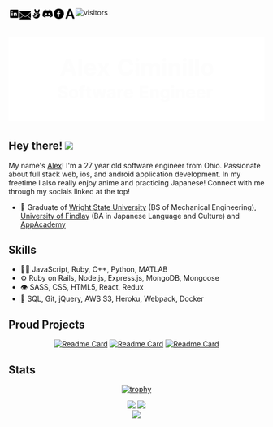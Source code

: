 ![visitors](https://visitor-badge.laobi.icu/badge?page_id=$[Alex-Ciminillo].$[README.md]&left_color=black&right_color=grey)
<a href="https://www.linkedin.com/in/www.linkedin.com/in/alexzander-ciminillo/">
  <img align="left" width="22px" src="https://github.com/alex-ciminillo/alex-ciminillo/blob/master/linkedin.gif" />
</a>
<a href="mailto:ciminilloa@findlay.edu">
  <img align="left" width="22px" src="https://github.com/alex-ciminillo/alex-ciminillo/blob/master/mail.gif" />
</a>
<a href="https://angel.co/u/alexzander-christopher-scot-ciminillo">
  <img align="left" width="22px" src="https://github.com/alex-ciminillo/alex-ciminillo/blob/master/angellist.png" />
</a>
<a href="https://discordapp.com/users/890717628233023539/">
  <img align="left" width="22px" src="https://github.com/alex-ciminillo/alex-ciminillo/blob/master/discord.gif" />
</a>
<a href="https://www.facebook.com/ACSC.CIMI/">
  <img align="left" width="22px" src="https://github.com/alex-ciminillo/alex-ciminillo/blob/master/facebook.gif" />
</a>
<a href="https://alex-ciminillo.github.io/">
  <img align="left" width="22px" src="https://github.com/alex-ciminillo/alex-ciminillo/blob/master/portfolioletter.png" />
</a>
<h1 align="center">
  
  ![](https://github.com/alex-ciminillo/alex-ciminillo/blob/master/alexciminillo.gif)
  
</h1>
  
## Hey there! <img src="https://media.giphy.com/media/hvRJCLFzcasrR4ia7z/giphy.gif" width="25px">
My name's [Alex](https://alex-ciminillo.github.io/)! I'm a 27 year old software engineer from Ohio. Passionate about full stack web, ios, and android application development. In my freetime I also really enjoy anime and practicing Japanese! Connect with me through my socials linked at the top!


- 🧭 Graduate of [Wright State University](https://www.wright.edu/) (BS of Mechanical Engineering), [University of Findlay](https://www.findlay.edu/) (BA in Japanese Language and Culture) and [AppAcademy](https://www.appacademy.io/)

## Skills
- 👨‍💻 JavaScript, Ruby, C++, Python, MATLAB
- ⚙️ Ruby on Rails, Node.js, Express.js, MongoDB, Mongoose
- 👁️ SASS, CSS, HTML5, React, Redux
- 💽 SQL, Git, jQuery, AWS S3, Heroku, Webpack, Docker

## Proud Projects
<div align="center">
  
[![Readme Card](https://github-readme-stats.vercel.app/api/pin/?username=Alex-Ciminillo&repo=freeBook)](https://https://github.com/alex-ciminillo/freeBook)
[![Readme Card](https://github-readme-stats.vercel.app/api/pin/?username=Alex-Ciminillo&repo=tower_of_dreams)](https://github.com/alex-ciminillo/tower_of_dreams)
[![Readme Card](https://github-readme-stats.vercel.app/api/pin/?username=amandac3600&repo=Flip_Up)](https://github.com/amandac3600/Flip_Up)
</div>

## Stats



<div align="center">
  
  [![trophy](https://github-profile-trophy.vercel.app/?username=Alex-Ciminillo&margin-w=35&theme=buefy&no-frame=true&no-bg=true&row=1&column=6)](https://github.com/ryo-ma/github-profile-trophy)
  
  
  <img src="https://github-readme-stats.vercel.app/api?username=Alex-Ciminillo&theme=buefy&show_icons=true&include_all_commits=true&count_private=true&hide_border=false&border_radius=11&line_height=27&custom_title=GitHub Stats" />
<img align=top src="https://github-readme-stats.vercel.app/api/top-langs/?username=Alex-Ciminillo&theme=buefy&show_icons=true&hide_border=false&langs_count=3&border_radius=11&line_height=27" />  
</div>
  
  <div align="center">
  <img src="https://github-readme-streak-stats.herokuapp.com/?user=Alex-Ciminillo&theme=default&hide_border=true"/>
  </div>
